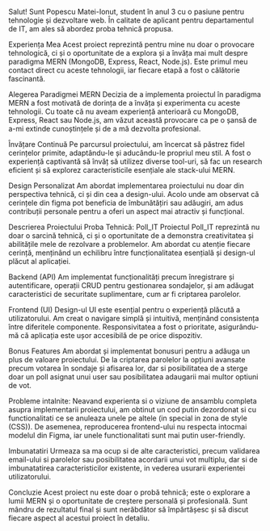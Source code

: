 ﻿Salut! Sunt Popescu Matei-Ionut, student în anul 3 cu o pasiune pentru tehnologie și dezvoltare web. În calitate de aplicant pentru departamentul de IT, am ales să abordez proba tehnică propusa.

Experiența Mea
Acest proiect reprezintă pentru mine nu doar o provocare tehnologică, ci și o oportunitate de a explora și a învăța mai mult despre paradigma MERN (MongoDB, Express, React, Node.js). Este primul meu contact direct cu aceste tehnologii, iar fiecare etapă a fost o călătorie fascinantă.

Alegerea Paradigmei MERN
Decizia de a implementa proiectul în paradigma MERN a fost motivată de dorința de a învăța și experimenta cu aceste tehnologii. Cu toate că nu aveam experiență anterioară cu MongoDB, Express, React sau Node.js, am văzut această provocare ca pe o șansă de a-mi extinde cunoștințele și de a mă dezvolta profesional.

Învățare Continuă
Pe parcursul proiectului, am încercat să păstrez fidel cerințelor primite, adaptându-le și aducându-le propriul meu stil. A fost o experiență captivantă să învăț să utilizez diverse tool-uri, să fac un research eficient și să explorez caracteristicile esențiale ale stack-ului MERN.

Design Personalizat
Am abordat implementarea proiectului nu doar din perspectiva tehnică, ci și din cea a design-ului. Acolo unde am observat că cerințele din figma pot beneficia de îmbunătățiri sau adăugiri, am adus contribuții personale pentru a oferi un aspect mai atractiv și funcțional.

Descrierea Proiectului
Proba Tehnică: Poll_IT
Proiectul Poll_IT reprezintă nu doar o sarcină tehnică, ci și o oportunitate de a demonstra creativitatea și abilitățile mele de rezolvare a problemelor. Am abordat cu atenție fiecare cerință, menținând un echilibru între funcționalitatea esențială și design-ul plăcut al aplicației.

Backend (API)
Am implementat funcționalități precum înregistrare și autentificare, operații CRUD pentru gestionarea sondajelor, și am adăugat caracteristici de securitate suplimentare, cum ar fi criptarea parolelor.

Frontend (UI)
Design-ul UI este esențial pentru o experiență plăcută a utilizatorului. Am creat o navigare simplă și intuitivă, menținând consistența între diferitele componente. Responsivitatea a fost o prioritate, asigurându-mă că aplicația este ușor accesibilă de pe orice dispozitiv.

Bonus Features
Am abordat și implementat bonusuri pentru a adăuga un plus de valoare proiectului. De la criptarea parolelor la opțiuni avansate precum votarea în sondaje și afisarea lor, dar si posibilitatea de a sterge doar un poll asignat unui user sau posibilitatea adaugarii mai multor optiuni de vot.

Probleme intalnite:
Neavand experienta si o viziune de ansamblu completa asupra implementarii proiectului, am obtinut un cod putin dezordonat si cu functionalitati ce se anuleaza unele pe altele (in special in zona de style (CSS)). De asemenea, reproducerea frontend-ului nu respecta intocmai modelul din Figma, iar unele functionalitati sunt mai putin user-friendly.

Imbunatatiri
Urmeaza sa ma ocup si de alte caracteristici, precum validarea email-ului si parolelor sau posibilitatea acordarii unui vot multiplu, dar si de imbunatatirea caracteristicilor existente, in vederea usurarii experientei utilizatorului.

Concluzie
Acest proiect nu este doar o probă tehnică; este o explorare a lumii MERN și o oportunitate de creștere personală și profesională. Sunt mândru de rezultatul final și sunt nerăbdător să împărtășesc și să discut fiecare aspect al acestui proiect în detaliu.

